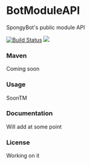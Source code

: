 # BotModuleAPI
SpongyBot's public module API

[![Build Status](https://travis-ci.org/Sponges/BotModuleAPI.svg?branch=master)](https://travis-ci.org/Sponges/BotModuleAPI)
[![](https://jitpack.io/v/Sponges/BotModuleAPI.svg)](https://jitpack.io/#Sponges/BotModuleAPI)

### Maven
Coming soon

### Usage
SoonTM

### Documentation
Will add at some point

### License
Working on it
